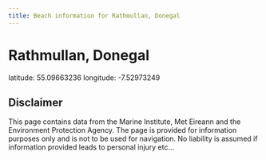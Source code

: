 ```yaml
---
title: Beach information for Rathmullan, Donegal
---
```

# Rathmullan, Donegal 

<div class="location-info">latitude: 55.09663236 longitude: -7.52973249</div>
<div class="met-eireann-warnings"></div>
<div></div>

## Disclaimer

This page contains data from the Marine Institute, 
Met Eireann and the Environment Protection Agency. The page is provided for
information purposes only and is not to be used for navigation. No liability 
is assumed if information provided leads to personal injury etc...